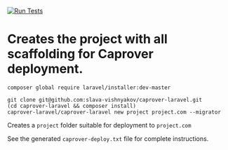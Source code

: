 [![Run Tests](https://github.com/slava-vishnyakov/caprover-laravel/actions/workflows/tests.yml/badge.svg)](https://github.com/slava-vishnyakov/caprover-laravel/actions/workflows/tests.yml)

# Creates the project with all scaffolding for Caprover deployment.

```
composer global require laravel/installer:dev-master

git clone git@github.com:slava-vishnyakov/caprover-laravel.git
(cd caprover-laravel && composer install)
caprover-laravel/caprover-laravel new project project.com --migrator
```

Creates a `project` folder suitable for deployment to `project.com`

See the generated `caprover-deploy.txt` file for complete instructions.
